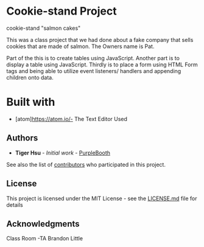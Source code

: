
# Cookie-stand Project
cookie-stand "salmon cakes"

This was a class project that we had done about a fake company that sells
cookies that are made of salmon. The Owners name is Pat.

Part of the this is to create tables using JavaScript.
Another part is to display a table using JavaScript.
Thirdly is to place a form using HTML Form tags and being able to utilize event listeners/ handlers and appending children onto data.

# Built with

* [atom]https://atom.io/- The Text Editor Used

## Authors

* **Tiger Hsu** - *Initial work* - [PurpleBooth](https://github.com/PurpleBooth)

See also the list of [contributors](https://github.com/your/project/contributors) who participated in this project.

## License

This project is licensed under the MIT License - see the [LICENSE.md](LICENSE.md) file for details

## Acknowledgments
Class Room
-TA Brandon Little
